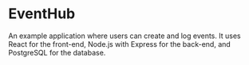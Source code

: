 # EventHub

An example application where users can create and log events. It uses React for the front-end, Node.js with Express for the back-end, and PostgreSQL for the database. 
